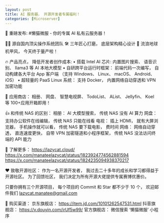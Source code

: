 ```yaml
---
layout: post
title: AI 服务器， 开源开发者专属福利！
categories: [Microserver]
---
```


🚀 重磅发布: #懒猫微服 - 你的专属 AI 私有云服务器！

👨‍💻 源自国内顶尖操作系统团队
🛠️ 三年匠心打磨， 底层架构精心设计
🎉 流浪地球机甲风， 今天终于量产啦！

🔥 产品亮点， 降低开发者创作成本:
• 搭载 Intel AI 芯片: 内置图片搜索、 语音识别、 llama3 等 AI 本地大模型
• 自研跨平台运行时框架： 前端代码一次编写， 自动构建各大平台 App 客户端 （支持 Windows、 Linux、 macOS、 Android、 iOS）
• 超轻量的 PaaS Linux 系统： 支持 Docker， 内置网络自动穿透和 VPN 加密功能

📱 应用商店：
相册、 网盘、 智慧电视屏、 TodoList、 AList、 Jellyfin、 Koel 等 100+应用开箱即用！

👍 和传统 NAS 的区别：
相册： AI 大模型搜索， 传统 NAS 没有 AI 算力
网盘： 支持办公软件在线编辑， 传统 NAS 只能在线看
电视： 插上 HDMI， 就有大屏浏览器， 手机操作就可以看， 传统 NAS 要下载电影， 费时间
网络： 网络自动穿透， 直连速度更快， 自带 VPN 加密隧道和小程序框架， 传统 NAS 没法访问终端的 API 能力

🧐 了解更多：
https://lazycat.cloud/
https://x.com/manateelazycat/status/1823924774562881594
https://x.com/manateelazycat/status/1824235094938370217

❤️ 致敬开源社区：
作为一名开源开发者， 我过去二十多年的成长和学习都得益于开源社区。 为了回馈社区， 我们决定为所有开源大佬提供专属赛博优惠价。

只要你拥有三个开源项目， 每个项目的 Commit 和 Star 都不少于 10 个， 欢迎邮件我们 lazycat.manatee@gmail.com

🛒 购买渠道：
京东旗舰店： https://item.jd.com/10101262547531.html
抖音旗舰店： https://v.douyin.com/irUf5w99/
官方旗舰店： 微信搜索 ‘懒猫微服’ 小程序
